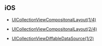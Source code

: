 ## iOS





* [UICollectionViewCompositonalLayout(1/4)](https://github.com/haha1haka/iOS-Topics/issues/1)
* [UICollectionViewCompositonalLayout(2/4)](https://github.com/haha1haka/iOS-Topics/issues/2)





* [UICollectionViewDiffableDataSource(1/2)](https://github.com/haha1haka/iOS-Topics/issues/3)
